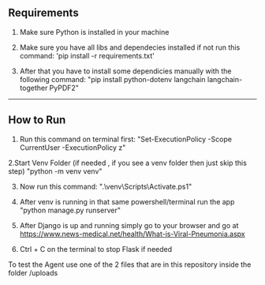 
## Requirements

1. Make sure Python is installed in your machine

2. Make sure you have all libs and dependecies installed if not run this command:
   'pip install -r requirements.txt'

3. After that you have to install some dependicies manually with the following command:
   "pip install python-dotenv langchain langchain-together PyPDF2"


---

## How to Run

1. Run this command on terminal first:
"Set-ExecutionPolicy -Scope CurrentUser -ExecutionPolicy z"

2.Start Venv Folder (if needed , if you see a venv folder then just skip this step)
"python -m venv venv"

3. Now run this command:
".\venv\Scripts\Activate.ps1"

4. After venv is running in that same powershell/terminal run the app
"python manage.py runserver"

5. After Django is up and running simply go to your browser and go at https://www.news-medical.net/health/What-is-Viral-Pneumonia.aspx

6. Ctrl + C on the terminal to stop Flask if needed

To test the Agent use one of the 2 files that are in this repository inside the folder /uploads
